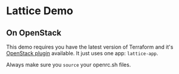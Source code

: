 # Lattice Demo
## On OpenStack

This demo requires you have the latest version of Terraform and it's [OpenStack plugin](https://github.com/cloudfoundry-incubator/lattice/pull/108) available. It just uses one app: `lattice-app`.

Always make sure you `source` your openrc.sh files.


